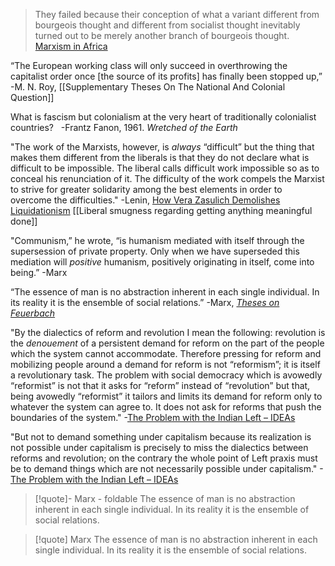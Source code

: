 >They failed because their conception of what a variant different from bourgeois thought and different from socialist thought inevitably turned out to be merely another branch of bourgeois thought.
[Marxism in Africa](https://redsails.org/marxism-in-africa/)

“The European working class will only succeed in overthrowing the capitalist order once [the source of its profits] has finally been stopped up,”
-M. N. Roy, [[Supplementary Theses On The National And Colonial Question]]

What is fascism but colonialism at the very heart of traditionally colonialist countries?   
-Frantz Fanon, 1961. _Wretched of the Earth_

"The work of the Marxists, however, is _always_ “difficult” but the thing that makes them different from the liberals is that they do not declare what is difficult to be impossible. The liberal calls difficult work impossible so as to conceal his renunciation of it. The difficulty of the work compels the Marxist to strive for greater solidarity among the best elements in order to overcome the difficulties."
-Lenin, [How Vera Zasulich Demolishes Liquidationism](https://www.marxists.org/archive/lenin/works/1913/sep/30.htm)
[[Liberal smugness regarding getting anything meaningful done]]

"Communism,” he wrote, “is humanism mediated with itself through the supersession of private property. Only when we have superseded this mediation will _positive_ humanism, positively originating in itself, come into being.”
-Marx

“The essence of man is no abstraction inherent in each single individual. In its reality it is the ensemble of social relations.”
-Marx, [_Theses on Feuerbach_](https://www.marxists.org/archive/marx/works/1845/theses/theses.htm)

"By the dialectics of reform and revolution I mean the following: revolution is the _denouement_ of a persistent demand for reform on the part of the people which the system cannot accommodate. Therefore pressing for reform and mobilizing people around a demand for reform is not “reformism”; it is itself a revolutionary task. The problem with social democracy which is avowedly “reformist” is not that it asks for “reform” instead of “revolution” but that, being avowedly “reformist” it tailors and limits its demand for reform only to whatever the system can agree to. It does not ask for reforms that push the boundaries of the system."
-[The Problem with the Indian Left – IDEAs](https://www.networkideas.org/news-analysis/2017/12/problem-indian-left/)

"But not to demand something under capitalism because its realization is not possible under capitalism is precisely to miss the dialectics between reforms and revolution; on the contrary the whole point of Left praxis must be to demand things which are not necessarily possible under capitalism."
-[The Problem with the Indian Left – IDEAs](https://www.networkideas.org/news-analysis/2017/12/problem-indian-left/)


> [!quote]- Marx - foldable
> The essence of man is no abstraction inherent in each single individual. In its reality it is the ensemble of social relations.

> [!quote] Marx
> The essence of man is no abstraction inherent in each single individual. In its reality it is the ensemble of social relations.